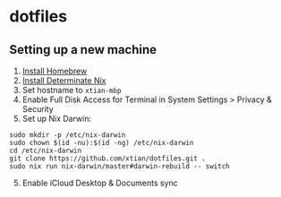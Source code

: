 # dotfiles

## Setting up a new machine

1. [Install Homebrew](https://brew.sh)
2. [Install Determinate Nix](https://docs.determinate.systems/#products)
3. Set hostname to `xtian-mbp`
4. Enable Full Disk Access for Terminal in System Settings > Privacy & Security
5. Set up Nix Darwin:

```
sudo mkdir -p /etc/nix-darwin
sudo chown $(id -nu):$(id -ng) /etc/nix-darwin
cd /etc/nix-darwin
git clone https://github.com/xtian/dotfiles.git .
sudo nix run nix-darwin/master#darwin-rebuild -- switch
```

5. Enable iCloud Desktop & Documents sync
